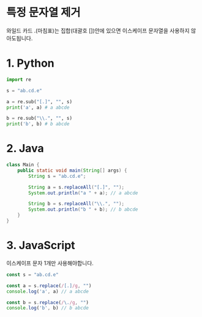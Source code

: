 # 특정 문자열 제거

와일드 카드 .(마침표)는 집합(대괄호 [])안에 있으면 이스케이프 문자열을 사용하지 않아도됩니다.

# 1. Python
```python
import re

s = "ab.cd.e"

a = re.sub("[.]", "", s)
print('a', a) # a abcde

b = re.sub("\\.", "", s)
print('b', b) # b abcde
```

# 2. Java

```java
class Main {
    public static void main(String[] args) {
        String s = "ab.cd.e";

        String a = s.replaceAll("[.]", "");
        System.out.println("a " + a); // a abcde

        String b = s.replaceAll("\\.", "");
        System.out.println("b " + b); // b abcde
    }
}
```

# 3. JavaScript
이스케이프 문자 1개만 사용해야합니다.
```js
const s = "ab.cd.e"

const a = s.replace(/[.]/g, "")
console.log('a', a) // a abcde

const b = s.replace(/\./g, "")
console.log('b', b) // b abcde
```